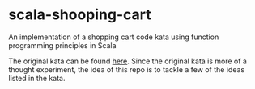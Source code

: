 # scala-shooping-cart
An implementation of a shopping cart code kata using function programming principles in Scala

The original kata can be found [here](http://codekata.com/kata/kata09-back-to-the-checkout/).
Since the original kata is more of a thought experiment, the idea of this repo is to tackle a few of the ideas listed in the kata.
